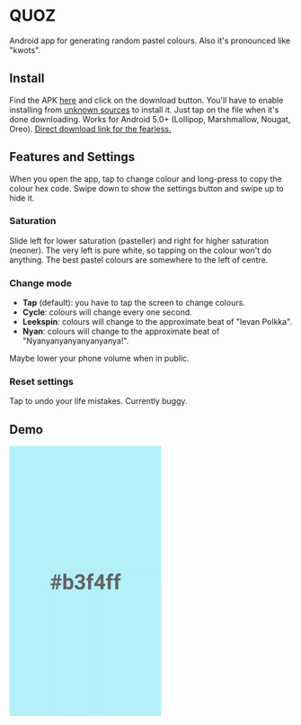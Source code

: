 # QUOZ
Android app for generating random pastel colours. Also it's pronounced like "kwots".

## Install
Find the APK [here](app/release/app-release.apk) and click on the download button. You'll have to enable installing from [unknown sources](https://developer.android.com/distribute/tools/open-distribution.html#unknown-sources) to install it. Just tap on the file when it's done downloading. Works for Android 5.0+ (Lollipop, Marshmallow, Nougat, Oreo). [Direct download link for the fearless.](https://github.com/nonphatic/QUOZ/raw/master/app/release/app-release.apk)

## Features and Settings
When you open the app, tap to change colour and long-press to copy the colour hex code. Swipe down to show the settings button and swipe up to hide it. 
### Saturation
Slide left for lower saturation (pasteller) and right for higher saturation (neoner). The very left is pure white, so tapping on the colour won't do anything. The best pastel colours are somewhere to the left of centre.
### Change mode
* **Tap** (default): you have to tap the screen to change colours.
* **Cycle**: colours will change every one second.
* **Leekspin**: colours will change to the approximate beat of "Ievan Polkka".
* **Nyan**: colours will change to the approximate beat of "Nyanyanyanyanyanyanya!".

Maybe lower your phone volume when in public.
### Reset settings
Tap to undo your life mistakes. Currently buggy.

## Demo
![animated-demo](cycle.gif)
